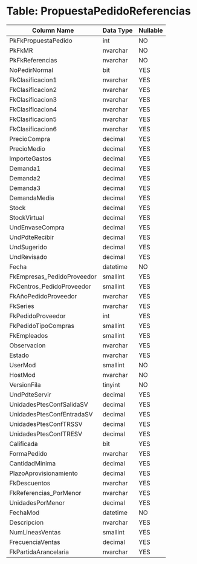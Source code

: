 # Table: PropuestaPedidoReferencias

| Column Name | Data Type | Nullable |
|-------------|-----------|----------|
| PkFkPropuestaPedido | int | NO |
| PkFkMR | nvarchar | NO |
| PkFkReferencias | nvarchar | NO |
| NoPedirNormal | bit | YES |
| FkClasificacion1 | nvarchar | YES |
| FkClasificacion2 | nvarchar | YES |
| FkClasificacion3 | nvarchar | YES |
| FkClasificacion4 | nvarchar | YES |
| FkClasificacion5 | nvarchar | YES |
| FkClasificacion6 | nvarchar | YES |
| PrecioCompra | decimal | YES |
| PrecioMedio | decimal | YES |
| ImporteGastos | decimal | YES |
| Demanda1 | decimal | YES |
| Demanda2 | decimal | YES |
| Demanda3 | decimal | YES |
| DemandaMedia | decimal | YES |
| Stock | decimal | YES |
| StockVirtual | decimal | YES |
| UndEnvaseCompra | decimal | YES |
| UndPdteRecibir | decimal | YES |
| UndSugerido | decimal | YES |
| UndRevisado | decimal | YES |
| Fecha | datetime | NO |
| FkEmpresas_PedidoProveedor | smallint | YES |
| FkCentros_PedidoProveedor | smallint | YES |
| FkAñoPedidoProveedor | nvarchar | YES |
| FkSeries | nvarchar | YES |
| FkPedidoProveedor | int | YES |
| FkPedidoTipoCompras | smallint | YES |
| FkEmpleados | smallint | YES |
| Observacion | nvarchar | YES |
| Estado | nvarchar | YES |
| UserMod | smallint | NO |
| HostMod | nvarchar | NO |
| VersionFila | tinyint | NO |
| UndPdteServir | decimal | YES |
| UnidadesPtesConfSalidaSV | decimal | YES |
| UnidadesPtesConfEntradaSV | decimal | YES |
| UnidadesPtesConfTRSSV | decimal | YES |
| UnidadesPtesConfTRESV | decimal | YES |
| Calificada | bit | YES |
| FormaPedido | nvarchar | YES |
| CantidadMinima | decimal | YES |
| PlazoAprovisionamiento | decimal | YES |
| FkDescuentos | nvarchar | YES |
| FkReferencias_PorMenor | nvarchar | YES |
| UnidadesPorMenor | decimal | YES |
| FechaMod | datetime | NO |
| Descripcion | nvarchar | YES |
| NumLineasVentas | smallint | YES |
| FrecuenciaVentas | decimal | YES |
| FkPartidaArancelaria | nvarchar | YES |
